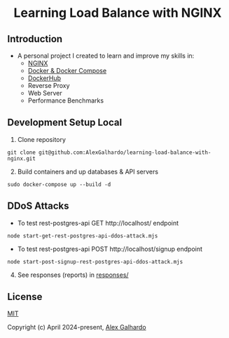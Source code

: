 <div align="center">
  <h1 align="center">Learning Load Balance with NGINX</a>
</div>

## Introduction

- A personal project I created to learn and improve my skills in:
  - [NGINX](https://www.nginx.com/)
  - [Docker & Docker Compose](https://www.docker.com/)
  - [DockerHub](https://hub.docker.com/)
  - Reverse Proxy
  - Web Server
  - Performance Benchmarks

## Development Setup Local

1. Clone repository
```
git clone git@github.com:AlexGalhardo/learning-load-balance-with-nginx.git
```

2. Build containers and up databases & API servers
```
sudo docker-compose up --build -d
```

## DDoS Attacks
- To test rest-postgres-api GET http://localhost/ endpoint
```
node start-get-rest-postgres-api-ddos-attack.mjs
```

- To test rest-postgres-api POST http://localhost/signup endpoint
```
node start-post-signup-rest-postgres-api-ddos-attack.mjs
```

4. See responses (reports) in [responses/](./responses/)

## License

[MIT](http://opensource.org/licenses/MIT)

Copyright (c) April 2024-present, [Alex Galhardo](https://github.com/AlexGalhardo)
